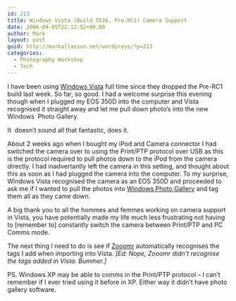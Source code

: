 ```yaml
---
id: 213
title: Windows Vista (Build 5536, Pre-RC1) Camera Support
date: 2006-09-05T22:12:52+00:00
author: Mark
layout: post
guid: http://markallanson.net/wordpress/?p=213
categories:
  - Photography Workshop
  - Tech
---
```

I have been using [Windows Vista](http://www.microsoft.com/windowsvista/) full time since they dropped the Pre-RC1 build last week. So far, so good. I had a welcome surprise this evening though when I plugged my EOS 350D into the computer and Vista recognised it straight away and let me pull down photo&#8217;s into the new Windows&nbsp; Photo Gallery.

It&nbsp; doesn&#8217;t sound all that fantastic, does it. 

About 2 weeks ago when I bought my iPod and Camera connector I had switched the camera over to using the Print/PTP protocol over USB as this is the protocol required to pull photos down to the iPod from the camera directly. I had inadvertantly left the camera in this setting, and thought about this as soon as I had plugged the camera into the computer. To my surprise, Windows Vista recognised the camera as an EOS 350D and proceeded to ask me if I wanted to pull the photos into [Windows Photo Gallery](http://www.microsoft.com/windowsvista/features/forhome/gallery.mspx) and tag them all as they came down.

A big thank you to all the hommes and femmes working on camera support in Vista, you have potentially made my life much less frustrating not having to [remember to] constantly switch the camera between Print/PTP and PC Comms mode.

The next thing I need to do is see if [Zooomr](http://zooomr.com) automatically recognises the tags I add when importing into Vista. _[Ed: Nope, Zooomr didn't recognise the tags added in Vista. Bummer.]_

PS. Windows XP may be able to comms in the Print/PTP protocol &#8211; I can&#8217;t remember if I ever tried using it before in XP. Either way it didn&#8217;t have photo gallery software.
